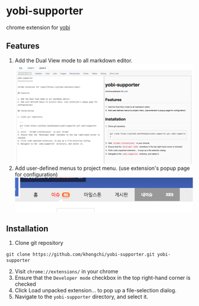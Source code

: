 yobi-supporter
==============

chrome extension for [yobi](https://github.com/naver/yobi)

## Features

1. Add the Dual View mode to all markdown editor.
  ![screenshot_daulview.png](https://raw.githubusercontent.com/khongchi/yobi-supporter/master/screenshot_dualview.png)
2. Add user-defined menus to project menu. (use extension's popup page for configuration)
  ![screenshot_menu.png](https://raw.githubusercontent.com/khongchi/yobi-supporter/master/screenshot_menu.png)


## Installation

1. Clone git repository

  ```
  git clone https://github.com/khongchi/yobi-supporter.git yobi-supporter
  ```
2. Visit  `chrome://extensions/` in your chrome
3. Ensure that the `Developer mode` checkbox in the top right-hand corner is checked
4. Click Load unpacked extension… to pop up a file-selection dialog.
5. Navigate to the `yobi-supporter` directory, and select it.

